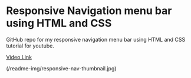 
# Responsive Navigation menu bar using HTML and CSS

GitHub repo for my responsive navigation menu bar using HTML and CSS tutorial for youtube.



 [Video Link](https://youtu.be/JY3OYoyqelg)



(/readme-img/responsive-nav-thumbnail.jpg)

